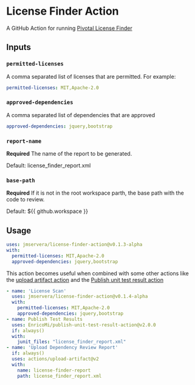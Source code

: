 # License Finder Action

A GitHub Action for running [Pivotal License Finder](https://github.com/pivotal/LicenseFinder)

## Inputs

### `permitted-licenses`

A comma separated list of licenses that are permitted. For example:

```yaml
permitted-licenses: MIT,Apache-2.0
```

### `approved-dependencies`

A comma separated list of dependencies that are approved

```yaml
approved-dependencies: jquery,bootstrap
```

### `report-name`

**Required** The name of the report to be generated.

Default: license_finder_report.xml

### `base-path`

**Required** If it is not in the root workspace parth, the base path with the code to review.

Default: ${{ github.workspace }}

## Usage

```yaml
uses: jmservera/license-finder-action@v0.1.3-alpha
with:
  permitted-licenses: MIT,Apache-2.0
  approved-dependencies: jquery,bootstrap
```

This action becomes useful when combined with some other actions like the
[upload artifact action](https://github.com/actions/upload-artifact)
and the [Publish unit test result action](https://github.com/EnricoMi/publish-unit-test-result-action)

```yaml
- name: 'License Scan'
  uses: jmservera/license-finder-action@v0.1.4-alpha
  with:
    permitted-licenses: MIT,Apache-2.0
    approved-dependencies: jquery,bootstrap
- name: Publish Test Results
  uses: EnricoMi/publish-unit-test-result-action@v2.0.0
  if: always()
  with:
    junit_files: "license_finder_report.xml"
- name: 'Upload Dependency Review Report'
  if: always()
  uses: actions/upload-artifact@v2
  with:
    name: license-finder-report
    path: license_finder_report.xml
```
